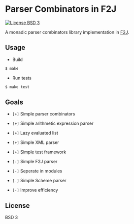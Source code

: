 # Parser Combinators in F2J

[![License BSD 3][badge-license]](LICENSE)

A monadic parser combinators library implementation in [F2J](https://github.com/hkuplg/fcore).

## Usage

* Build

```bash
$ make
```

* Run tests

```bash
$ make test
```

## Goals

* `[+]` Simple parser combinators

* `[+]` Simple arithmetic expression parser

* `[+]` Lazy evaluated list

* `[+]` Simple XML parser

* `[+]` Simple test framework

* `[-]` Simple F2J parser

* `[-]` Seperate in modules

* `[-]` Simple Scheme parser

* `[-]` Improve efficiency

## License

BSD 3

[badge-license]: https://img.shields.io/badge/license-BSD_3-green.svg

